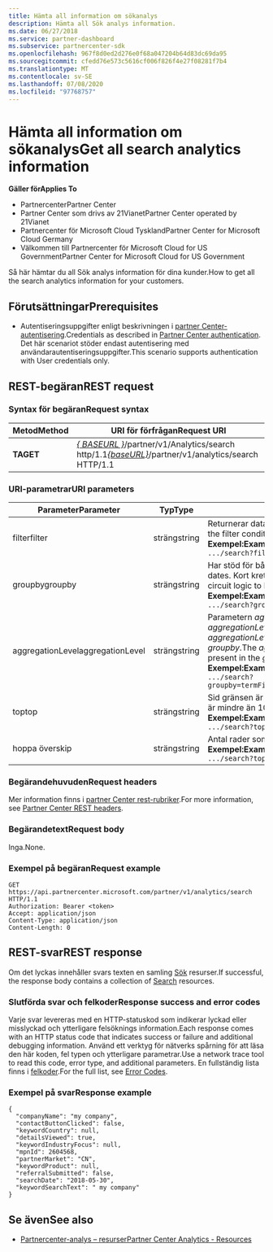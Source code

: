 ```yaml
---
title: Hämta all information om sökanalys
description: Hämta all Sök analys information.
ms.date: 06/27/2018
ms.service: partner-dashboard
ms.subservice: partnercenter-sdk
ms.openlocfilehash: 967f8d0ed2d276e0f68a047204b64d83dc69da95
ms.sourcegitcommit: cfedd76e573c5616cf006f826f4e27f08281f7b4
ms.translationtype: MT
ms.contentlocale: sv-SE
ms.lasthandoff: 07/08/2020
ms.locfileid: "97768757"
---
```

# <a name="get-all-search-analytics-information"></a><span data-ttu-id="ce7f7-103">Hämta all information om sökanalys</span><span class="sxs-lookup"><span data-stu-id="ce7f7-103">Get all search analytics information</span></span>

<span data-ttu-id="ce7f7-104">**Gäller för**</span><span class="sxs-lookup"><span data-stu-id="ce7f7-104">**Applies To**</span></span>

- <span data-ttu-id="ce7f7-105">Partnercenter</span><span class="sxs-lookup"><span data-stu-id="ce7f7-105">Partner Center</span></span>
- <span data-ttu-id="ce7f7-106">Partner Center som drivs av 21Vianet</span><span class="sxs-lookup"><span data-stu-id="ce7f7-106">Partner Center operated by 21Vianet</span></span>
- <span data-ttu-id="ce7f7-107">Partnercenter för Microsoft Cloud Tyskland</span><span class="sxs-lookup"><span data-stu-id="ce7f7-107">Partner Center for Microsoft Cloud Germany</span></span>
- <span data-ttu-id="ce7f7-108">Välkommen till Partnercenter för Microsoft Cloud for US Government</span><span class="sxs-lookup"><span data-stu-id="ce7f7-108">Partner Center for Microsoft Cloud for US Government</span></span>

<span data-ttu-id="ce7f7-109">Så här hämtar du all Sök analys information för dina kunder.</span><span class="sxs-lookup"><span data-stu-id="ce7f7-109">How to get all the search analytics information for your customers.</span></span>

## <a name="prerequisites"></a><span data-ttu-id="ce7f7-110">Förutsättningar</span><span class="sxs-lookup"><span data-stu-id="ce7f7-110">Prerequisites</span></span>

- <span data-ttu-id="ce7f7-111">Autentiseringsuppgifter enligt beskrivningen i [partner Center-autentisering](partner-center-authentication.md).</span><span class="sxs-lookup"><span data-stu-id="ce7f7-111">Credentials as described in [Partner Center authentication](partner-center-authentication.md).</span></span> <span data-ttu-id="ce7f7-112">Det här scenariot stöder endast autentisering med användarautentiseringsuppgifter.</span><span class="sxs-lookup"><span data-stu-id="ce7f7-112">This scenario supports authentication with User credentials only.</span></span>

## <a name="rest-request"></a><span data-ttu-id="ce7f7-113">REST-begäran</span><span class="sxs-lookup"><span data-stu-id="ce7f7-113">REST request</span></span>

### <a name="request-syntax"></a><span data-ttu-id="ce7f7-114">Syntax för begäran</span><span class="sxs-lookup"><span data-stu-id="ce7f7-114">Request syntax</span></span>

| <span data-ttu-id="ce7f7-115">Metod</span><span class="sxs-lookup"><span data-stu-id="ce7f7-115">Method</span></span>  | <span data-ttu-id="ce7f7-116">URI för förfrågan</span><span class="sxs-lookup"><span data-stu-id="ce7f7-116">Request URI</span></span> |
|---------|-------------|
| <span data-ttu-id="ce7f7-117">**TA**</span><span class="sxs-lookup"><span data-stu-id="ce7f7-117">**GET**</span></span> | <span data-ttu-id="ce7f7-118">[*\{ BASEURL \}*](partner-center-rest-urls.md)/partner/v1/Analytics/search http/1.1</span><span class="sxs-lookup"><span data-stu-id="ce7f7-118">[*\{baseURL\}*](partner-center-rest-urls.md)/partner/v1/analytics/search HTTP/1.1</span></span> |

### <a name="uri-parameters"></a><span data-ttu-id="ce7f7-119">URI-parametrar</span><span class="sxs-lookup"><span data-stu-id="ce7f7-119">URI parameters</span></span>

|    <span data-ttu-id="ce7f7-120">Parameter</span><span class="sxs-lookup"><span data-stu-id="ce7f7-120">Parameter</span></span>     |  <span data-ttu-id="ce7f7-121">Typ</span><span class="sxs-lookup"><span data-stu-id="ce7f7-121">Type</span></span>  |                                                                                                                   <span data-ttu-id="ce7f7-122">Description</span><span class="sxs-lookup"><span data-stu-id="ce7f7-122">Description</span></span>                                                                                                                    |
|------------------|--------|--------------------------------------------------------------------------------------------------------------------------------------------------------------------------------------------------------------------------------------------------|
|      <span data-ttu-id="ce7f7-123">filter</span><span class="sxs-lookup"><span data-stu-id="ce7f7-123">filter</span></span>      | <span data-ttu-id="ce7f7-124">sträng</span><span class="sxs-lookup"><span data-stu-id="ce7f7-124">string</span></span> |                                                                     <span data-ttu-id="ce7f7-125">Returnerar data som matchar filter villkoret.</span><span class="sxs-lookup"><span data-stu-id="ce7f7-125">Returns data matching the filter condition.</span></span> </br> <span data-ttu-id="ce7f7-126">**Exempel:**</span><span class="sxs-lookup"><span data-stu-id="ce7f7-126">**Example:**</span></span></br> `.../search?filter=field eq 'value'`                                                                     |
|     <span data-ttu-id="ce7f7-127">groupby</span><span class="sxs-lookup"><span data-stu-id="ce7f7-127">groupby</span></span>      | <span data-ttu-id="ce7f7-128">sträng</span><span class="sxs-lookup"><span data-stu-id="ce7f7-128">string</span></span> |                                         <span data-ttu-id="ce7f7-129">Har stöd för både villkor och datum.</span><span class="sxs-lookup"><span data-stu-id="ce7f7-129">Supports both terms and dates.</span></span> <span data-ttu-id="ce7f7-130">Kort krets logik för att begränsa antalet buckets.</span><span class="sxs-lookup"><span data-stu-id="ce7f7-130">Short circuit logic to limit the number of buckets.</span></span> </br> <span data-ttu-id="ce7f7-131">**Exempel:**</span><span class="sxs-lookup"><span data-stu-id="ce7f7-131">**Example:**</span></span></br> `.../search?groupby=termField1,dateField1,termField2`                                         |
| <span data-ttu-id="ce7f7-132">aggregationLevel</span><span class="sxs-lookup"><span data-stu-id="ce7f7-132">aggregationLevel</span></span> | <span data-ttu-id="ce7f7-133">sträng</span><span class="sxs-lookup"><span data-stu-id="ce7f7-133">string</span></span> | <span data-ttu-id="ce7f7-134">Parametern *aggregationLevel* kräver en *groupby*.</span><span class="sxs-lookup"><span data-stu-id="ce7f7-134">The *aggregationLevel* parameter requires a *groupby*.</span></span> <span data-ttu-id="ce7f7-135">Parametern *aggregationLevel* gäller för alla datum fält som finns i *groupby*.</span><span class="sxs-lookup"><span data-stu-id="ce7f7-135">The *aggregationLevel* parameter applies to all date fields present in the *groupby*.</span></span> </br> <span data-ttu-id="ce7f7-136">**Exempel:**</span><span class="sxs-lookup"><span data-stu-id="ce7f7-136">**Example:**</span></span></br>  `.../search?groupby=termField1,dateField1,termField2&aggregationLevel=day` |
|       <span data-ttu-id="ce7f7-137">top</span><span class="sxs-lookup"><span data-stu-id="ce7f7-137">top</span></span>        | <span data-ttu-id="ce7f7-138">sträng</span><span class="sxs-lookup"><span data-stu-id="ce7f7-138">string</span></span> |                                                                     <span data-ttu-id="ce7f7-139">Sid gränsen är 10000.</span><span class="sxs-lookup"><span data-stu-id="ce7f7-139">The page limit is 10000.</span></span> <span data-ttu-id="ce7f7-140">Tar ett värde som är mindre än 10000.</span><span class="sxs-lookup"><span data-stu-id="ce7f7-140">Takes any value less than 10000.</span></span>  </br> <span data-ttu-id="ce7f7-141">**Exempel:**</span><span class="sxs-lookup"><span data-stu-id="ce7f7-141">**Example:**</span></span></br>  `.../search?top=100`                                                                     |
|       <span data-ttu-id="ce7f7-142">hoppa över</span><span class="sxs-lookup"><span data-stu-id="ce7f7-142">skip</span></span>       | <span data-ttu-id="ce7f7-143">sträng</span><span class="sxs-lookup"><span data-stu-id="ce7f7-143">string</span></span> |                                                                                  <span data-ttu-id="ce7f7-144">Antal rader som ska hoppas över.</span><span class="sxs-lookup"><span data-stu-id="ce7f7-144">Number of rows to skip.</span></span> </br> <span data-ttu-id="ce7f7-145">**Exempel:**</span><span class="sxs-lookup"><span data-stu-id="ce7f7-145">**Example:**</span></span></br> `.../search?top=100&skip=100`                                                                                   |

### <a name="request-headers"></a><span data-ttu-id="ce7f7-146">Begärandehuvuden</span><span class="sxs-lookup"><span data-stu-id="ce7f7-146">Request headers</span></span>

<span data-ttu-id="ce7f7-147">Mer information finns i [partner Center rest-rubriker](headers.md).</span><span class="sxs-lookup"><span data-stu-id="ce7f7-147">For more information, see [Partner Center REST headers](headers.md).</span></span>

### <a name="request-body"></a><span data-ttu-id="ce7f7-148">Begärandetext</span><span class="sxs-lookup"><span data-stu-id="ce7f7-148">Request body</span></span>

<span data-ttu-id="ce7f7-149">Inga.</span><span class="sxs-lookup"><span data-stu-id="ce7f7-149">None.</span></span>

### <a name="request-example"></a><span data-ttu-id="ce7f7-150">Exempel på begäran</span><span class="sxs-lookup"><span data-stu-id="ce7f7-150">Request example</span></span>

```http
GET https://api.partnercenter.microsoft.com/partner/v1/analytics/search HTTP/1.1
Authorization: Bearer <token>
Accept: application/json
Content-Type: application/json
Content-Length: 0
```

## <a name="rest-response"></a><span data-ttu-id="ce7f7-151">REST-svar</span><span class="sxs-lookup"><span data-stu-id="ce7f7-151">REST response</span></span>

<span data-ttu-id="ce7f7-152">Om det lyckas innehåller svars texten en samling [Sök](partner-center-analytics-resources.md#search-resource) resurser.</span><span class="sxs-lookup"><span data-stu-id="ce7f7-152">If successful, the response body contains a collection of [Search](partner-center-analytics-resources.md#search-resource) resources.</span></span>

### <a name="response-success-and-error-codes"></a><span data-ttu-id="ce7f7-153">Slutförda svar och felkoder</span><span class="sxs-lookup"><span data-stu-id="ce7f7-153">Response success and error codes</span></span>

<span data-ttu-id="ce7f7-154">Varje svar levereras med en HTTP-statuskod som indikerar lyckad eller misslyckad och ytterligare felsöknings information.</span><span class="sxs-lookup"><span data-stu-id="ce7f7-154">Each response comes with an HTTP status code that indicates success or failure and additional debugging information.</span></span> <span data-ttu-id="ce7f7-155">Använd ett verktyg för nätverks spårning för att läsa den här koden, fel typen och ytterligare parametrar.</span><span class="sxs-lookup"><span data-stu-id="ce7f7-155">Use a network trace tool to read this code, error type, and additional parameters.</span></span> <span data-ttu-id="ce7f7-156">En fullständig lista finns i [felkoder](error-codes.md).</span><span class="sxs-lookup"><span data-stu-id="ce7f7-156">For the full list, see [Error Codes](error-codes.md).</span></span>

### <a name="response-example"></a><span data-ttu-id="ce7f7-157">Exempel på svar</span><span class="sxs-lookup"><span data-stu-id="ce7f7-157">Response example</span></span>

```http
{
  "companyName": "my company",
  "contactButtonClicked": false,
  "keywordCountry": null,
  "detailsViewed": true,
  "keywordIndustryFocus": null,
  "mpnId": 2604568,
  "partnerMarket": "CN",
  "keywordProduct": null,
  "referralSubmitted": false,
  "searchDate": "2018-05-30",
  "keywordSearchText": " my company"
}
```

## <a name="see-also"></a><span data-ttu-id="ce7f7-158">Se även</span><span class="sxs-lookup"><span data-stu-id="ce7f7-158">See also</span></span>

- [<span data-ttu-id="ce7f7-159">Partnercenter-analys – resurser</span><span class="sxs-lookup"><span data-stu-id="ce7f7-159">Partner Center Analytics - Resources</span></span>](partner-center-analytics-resources.md)
